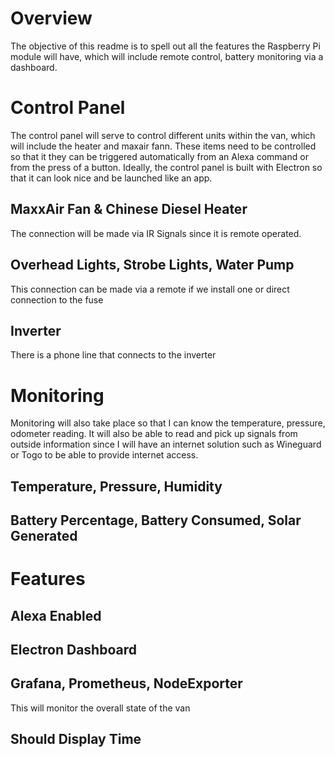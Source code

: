 # Overview
The objective of this readme is to spell out all the features the Raspberry Pi module will have, which will include remote control, battery monitoring via a dashboard. 

# Control Panel
The control panel will serve to control different units within the van, which will include the heater and maxair fann. These items need to be controlled so that it they can be triggered automatically from an Alexa command or from the press of a button. Ideally, the control panel is built with Electron so that it can look nice and be launched like an app. 

## MaxxAir Fan & Chinese Diesel Heater
The connection will be made via IR Signals since it is remote operated. 

## Overhead Lights, Strobe Lights, Water Pump
This connection can be made via a remote if we install one or direct connection to the fuse

## Inverter
There is a phone line that connects to the inverter


# Monitoring
Monitoring will also take place so that I can know the temperature, pressure, odometer reading. It will also be able to read and pick up signals from outside information since I will have an internet solution such as Wineguard or Togo to be able to provide internet access. 

## Temperature, Pressure, Humidity 

## Battery Percentage, Battery Consumed, Solar Generated

# Features

## Alexa Enabled

## Electron Dashboard

## Grafana, Prometheus, NodeExporter
This will monitor the overall state of the van

## Should Display Time